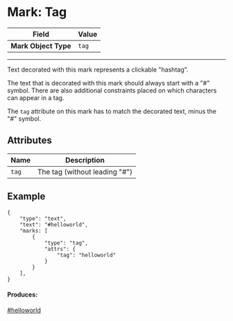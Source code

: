 # Mark: Tag

| Field                | Value |
| -------------------- | ----- |
| **Mark Object Type** | `tag` |

---

Text decorated with this mark represents a clickable "hashtag".

The text that is decorated with this mark should always start with a "#" symbol. There are also additional constraints placed on which characters can appear in a tag.

The `tag` attribute on this mark has to match the decorated text, minus the "#" symbol.

## Attributes

| Name  | Description                   |
| ----- | ----------------------------- |
| `tag` | The tag (without leading "#") |

## Example

```
{
    "type": "text",
    "text": "#helloworld",
    "marks: [
        {
            "type": "tag",
            "attrs": {
                "tag": "helloworld"
            }
        }
    ],
}
```

#### Produces:

[#helloworld](https://gamejolt.com/search?q=#helloworld)
